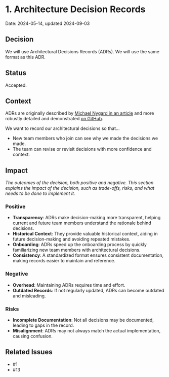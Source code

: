 # 1. Architecture Decision Records

Date: 2024-05-14, updated 2024-09-03

## Decision

We will use Architectural Decisions Records (ADRs).  We will use the same format as this ADR.

## Status

Accepted.

## Context

ADRs are originally described by
[Michael Nygard in an article](https://cognitect.com/blog/2011/11/15/documenting-architecture-decisions)
and more robustly detailed and demonstrated [on GitHub](https://adr.github.io).

We want to record our architectural decisions so that...

- New team members who join can see why we made the decisions we made.
- The team can revise or revisit decisions with more confidence and context.

## Impact

_The outcomes of the decision, both positive and negative. This section explains the impact of the decision, such as trade-offs, risks, and what needs to be done to implement it._

### Positive

- **Transparency**: ADRs make decision-making more transparent, helping current and future team members understand the rationale behind decisions.
- **Historical Context**: They provide valuable historical context, aiding in future decision-making and avoiding repeated mistakes.
- **Onboarding**: ADRs speed up the onboarding process by quickly familiarizing new team members with architectural decisions.
- **Consistency**: A standardized format ensures consistent documentation, making records easier to maintain and reference.

### Negative

- **Overhead**: Maintaining ADRs requires time and effort.
- **Outdated Records**: If not regularly updated, ADRs can become outdated and misleading.

### Risks

- **Incomplete Documentation**: Not all decisions may be documented, leading to gaps in the record.
- **Misalignment**: ADRs may not always match the actual implementation, causing confusion.

## Related Issues

- #1
- #13
